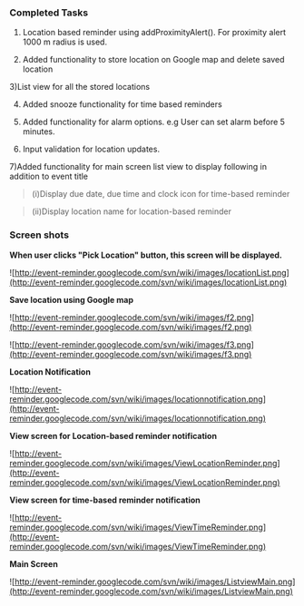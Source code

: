 ### Completed Tasks ###

1) Location based reminder using addProximityAlert(). For proximity alert 1000 m radius is used.

2) Added functionality to store location on Google map and delete saved location

3)List view for all the stored locations

4) Added snooze functionality for time based reminders

5) Added  functionality for alarm options. e.g User can set alarm before 5 minutes.

6) Input validation for location updates.

7)Added functionality for main screen list view to display following in addition to event title

> (i)Display due date, due time and clock icon for time-based reminder

> (ii)Display location name for location-based reminder

### Screen shots ###

**When user clicks "Pick Location" button, this screen will be displayed.**

![http://event-reminder.googlecode.com/svn/wiki/images/locationList.png](http://event-reminder.googlecode.com/svn/wiki/images/locationList.png)

**Save location using Google map**

![http://event-reminder.googlecode.com/svn/wiki/images/f2.png](http://event-reminder.googlecode.com/svn/wiki/images/f2.png)

![http://event-reminder.googlecode.com/svn/wiki/images/f3.png](http://event-reminder.googlecode.com/svn/wiki/images/f3.png)

**Location Notification**

![http://event-reminder.googlecode.com/svn/wiki/images/locationnotification.png](http://event-reminder.googlecode.com/svn/wiki/images/locationnotification.png)

**View screen for Location-based reminder notification**

![http://event-reminder.googlecode.com/svn/wiki/images/ViewLocationReminder.png](http://event-reminder.googlecode.com/svn/wiki/images/ViewLocationReminder.png)

**View screen for time-based reminder notification**

![http://event-reminder.googlecode.com/svn/wiki/images/ViewTimeReminder.png](http://event-reminder.googlecode.com/svn/wiki/images/ViewTimeReminder.png)

**Main Screen**

![http://event-reminder.googlecode.com/svn/wiki/images/ListviewMain.png](http://event-reminder.googlecode.com/svn/wiki/images/ListviewMain.png)